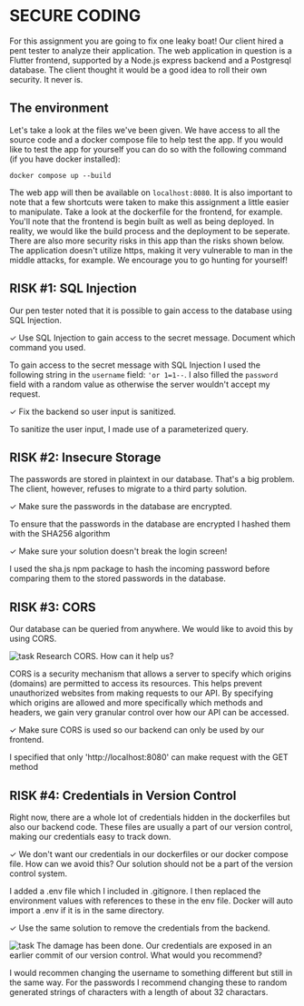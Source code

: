 # SECURE CODING

For this assignment you are going to fix one leaky boat! Our client hired a pent tester to analyze their application. The web application in question is a Flutter frontend, supported by a Node.js express backend and a Postgresql database. The client thought it would be a good idea to roll their own security. It never is. 

## The environment
Let's take a look at the files we've been given. We have access to all the source code and a docker compose file to help test the app. If you would like to test the app for yourself you can do so with the following command (if you have docker installed):

    docker compose up --build

The web app will then be available on `localhost:8080`. It is also important to note that a few shortcuts were taken to make this assignment a little easier to manipulate. Take a look at the dockerfile for the frontend, for example. You'll note that the frontend is begin built as well as being deployed. In reality, we would like the build process and the deployment to be seperate. There are also more security risks in this app than the risks shown below. The application doesn't utilize https, making it very vulnerable to man in the middle attacks, for example. We encourage you to go hunting for yourself! 

## RISK #1: SQL Injection
Our pen tester noted that it is possible to gain access to the database using SQL Injection.

&check; Use SQL Injection to gain access to the secret message. Document which command you used.

To gain access to the secret message with SQL Injection I used the following string in the `username` field: `'or 1=1--`. I also filled the `password` field with a random value as otherwise the server wouldn't accept my request.

&check; Fix the backend so user input is sanitized.

To sanitize the user input, I made use of a parameterized query.

## RISK #2: Insecure Storage
The passwords are stored in plaintext in our database. That's a big problem. The client, however, refuses to migrate to a third party solution. 

&check; Make sure the passwords in the database are encrypted.

To ensure that the passwords in the database are encrypted I hashed them with the SHA256 algorithm

&check; Make sure your solution doesn't break the login screen!

I used the sha.js npm package to hash the incoming password before comparing them to the stored passwords in the database.

## RISK #3: CORS
Our database can be queried from anywhere. We would like to avoid this by using CORS.

![task](./task.png) Research CORS. How can it help us?

CORS is a security mechanism that allows a server to specify which origins (domains) are permitted to access its resources. This helps prevent unauthorized websites from making requests to our API.
By specifying which origins are allowed and more specifically which methods and headers, we gain very granular control over how our API can be accessed.

&check; Make sure CORS is used so our backend can only be used by our frontend.

I specified that only 'http://localhost:8080' can make request with the GET method

## RISK #4: Credentials in Version Control
Right now, there are a whole lot of credentials hidden in the dockerfiles but also our backend code. These files are usually a part of our version control, making our credentials easy to track down.

&check; We don't want our credentials in our dockerfiles or our docker compose file. How can we avoid this? Our solution should not be a part of the version control system.

I added a .env file which I included in .gitignore. I then replaced the environment values with references to these in the env file. Docker will auto import a .env if it is in the same directory.

&check; Use the same solution to remove the credentials from the backend.

![task](./task.png) The damage has been done. Our credentials are exposed in an earlier commit of our version control. What would you recommend?

I would recommen changing the username to something different but still in the same way. For the passwords I recommend changing these to random generated strings of characters with a length of about 32 charactars.
